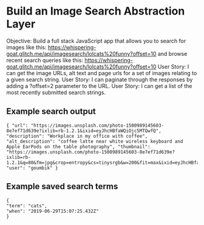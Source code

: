 Build an Image Search Abstraction Layer
=================

Objective: Build a full stack JavaScript app that allows you to search for images like this: https://whispering-goat.glitch.me/api/imagesearch/lolcats%20funny?offset=10 and browse recent search queries like this: https://whispering-goat.glitch.me/api/imagesearch/lolcats%20funny?offset=10
User Story: I can get the image URLs, alt text and page urls for a set of images relating to a given search string.
User Story: I can paginate through the responses by adding a ?offset=2 parameter to the URL.
User Story: I can get a list of the most recently submitted search strings.


Example search output
------------

```
{ "url": "https://images.unsplash.com/photo-1500989145603-8e7ef71d639e?ixlib=rb-1.2.1&ixid=eyJhcHBfaWQiOjc5MTQwfQ", "description": "Workplace in my office with coffee", "alt_description": "coffee latte near white wireless keyboard and Apple EarPods on the table photography", "thumbnail": "https://images.unsplash.com/photo-1500989145603-8e7ef71d639e?ixlib=rb-1.2.1&q=80&fm=jpg&crop=entropy&cs=tinysrgb&w=200&fit=max&ixid=eyJhcHBfaWQiOjc5MTQwfQ", "user": "goumbik" }
```

Example saved search terms
-------------------

```
{
"term": "cats",
"when": "2019-06-29T15:07:25.432Z"
}
```
